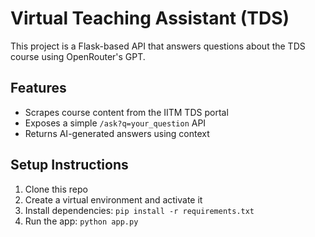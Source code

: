 # Virtual Teaching Assistant (TDS)

This project is a Flask-based API that answers questions about the TDS course using OpenRouter's GPT.

## Features

- Scrapes course content from the IITM TDS portal
- Exposes a simple `/ask?q=your_question` API
- Returns AI-generated answers using context

## Setup Instructions

1. Clone this repo
2. Create a virtual environment and activate it
3. Install dependencies: `pip install -r requirements.txt`
4. Run the app: `python app.py`

